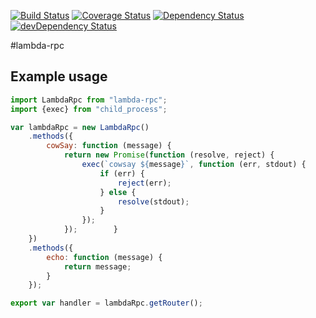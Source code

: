 [![Build Status](https://travis-ci.org/innowatio/lambda-rpc.svg?branch=master)](https://travis-ci.org/innowatio/lambda-rpc)
[![Coverage Status](https://coveralls.io/repos/innowatio/lambda-rpc/badge.svg?branch=master&service=github)](https://coveralls.io/github/innowatio/lambda-rpc?branch=master)
[![Dependency Status](https://david-dm.org/innowatio/lambda-rpc.svg)](https://david-dm.org/innowatio/lambda-rpc)
[![devDependency Status](https://david-dm.org/innowatio/lambda-rpc/dev-status.svg)](https://david-dm.org/innowatio/lambda-rpc#info=devDependencies)

#lambda-rpc

## Example usage

```js
import LambdaRpc from "lambda-rpc";
import {exec} from "child_process";

var lambdaRpc = new LambdaRpc()
    .methods({
        cowSay: function (message) {
            return new Promise(function (resolve, reject) {
                exec(`cowsay ${message}`, function (err, stdout) {
                    if (err) {
                        reject(err);
                    } else {
                        resolve(stdout);
                    }
                });
            });        }
    })
    .methods({
        echo: function (message) {
            return message;
        }
    });

export var handler = lambdaRpc.getRouter();
```
